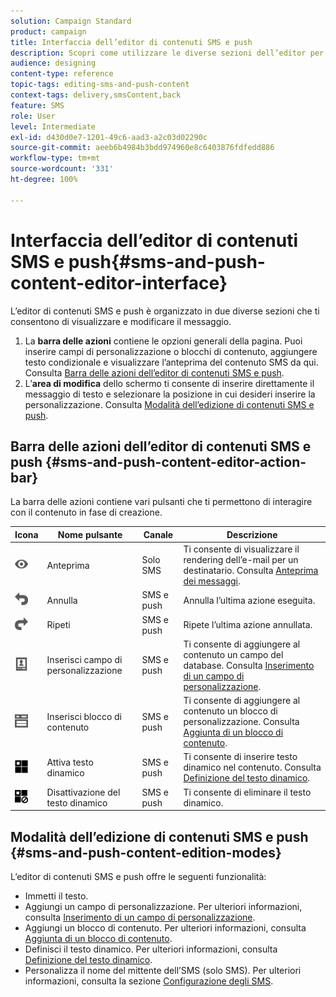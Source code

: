 ```yaml
---
solution: Campaign Standard
product: campaign
title: Interfaccia dell’editor di contenuti SMS e push
description: Scopri come utilizzare le diverse sezioni dell’editor per modificare gli SMS e i contenuti push.
audience: designing
content-type: reference
topic-tags: editing-sms-and-push-content
context-tags: delivery,smsContent,back
feature: SMS
role: User
level: Intermediate
exl-id: d430d0e7-1201-49c6-aad3-a2c03d02290c
source-git-commit: aeeb6b4984b3bdd974960e8c6403876fdfedd886
workflow-type: tm+mt
source-wordcount: '331'
ht-degree: 100%

---
```


# Interfaccia dell’editor di contenuti SMS e push{#sms-and-push-content-editor-interface}

L’editor di contenuti SMS e push è organizzato in due diverse sezioni che ti consentono di visualizzare e modificare il messaggio.

1. La **barra delle azioni** contiene le opzioni generali della pagina. Puoi inserire campi di personalizzazione o blocchi di contenuto, aggiungere testo condizionale e visualizzare l’anteprima del contenuto SMS da qui. Consulta [Barra delle azioni dell’editor di contenuti SMS e push](#sms-and-push-content-editor-action-bar).
1. L’**area di modifica** dello schermo ti consente di inserire direttamente il messaggio di testo e selezionare la posizione in cui desideri inserire la personalizzazione. Consulta [Modalità dell’edizione di contenuti SMS e push](#sms-and-push-content-edition-modes).

## Barra delle azioni dell’editor di contenuti SMS e push {#sms-and-push-content-editor-action-bar}

La barra delle azioni contiene vari pulsanti che ti permettono di interagire con il contenuto in fase di creazione.

<table> 
 <thead> 
  <tr> 
   <th> Icona<br /> </th> 
   <th> Nome pulsante<br /> </th> 
   <th> Canale<br /> </th> 
   <th> Descrizione<br /> </th> 
  </tr> 
 </thead> 
 <tbody> 
  <tr> 
   <td> <img height="21px" src="assets/viewon_darkgrey-24px.png" /> <br /> </td> 
   <td> <span class="uicontrol">Anteprima</span> <br /> </td> 
   <td> Solo SMS<br /> </td> 
   <td> Ti consente di visualizzare il rendering dell’e-mail per un destinatario. Consulta <a href="../../sending/using/previewing-messages.md">Anteprima dei messaggi</a>.<br /> </td> 
  </tr> 
  <tr> 
   <td> <img height="21px" src="assets/undo_darkgrey-24px.png" /> <br /> </td> 
   <td> <span class="uicontrol">Annulla</span> <br /> </td> 
   <td> SMS e push<br /> </td> 
   <td> Annulla l’ultima azione eseguita.<br /> </td> 
  </tr> 
  <tr> 
   <td> <img height="21px" src="assets/redo_darkgrey-24px.png" /> <br /> </td> 
   <td> <span class="uicontrol">Ripeti</span> <br /> </td> 
   <td> SMS e push<br /> </td> 
   <td> Ripete l’ultima azione annullata.<br /> </td> 
  </tr> 
  <tr> 
   <td> <img height="21px" src="assets/personalization_field_darkgrey-24px.png" /> <br /> </td> 
   <td> <span class="uicontrol">Inserisci campo di personalizzazione</span> <br /> </td> 
   <td> SMS e push<br /> </td> 
   <td> Ti consente di aggiungere al contenuto un campo del database. Consulta <a href="../../designing/using/personalization.md#inserting-a-personalization-field" target="_blank">Inserimento di un campo di personalizzazione</a>.<br /> </td> 
  </tr> 
  <tr> 
   <td> <img height="21px" src="assets/personalization_block_darkgrey-24px.png" /> <br /> </td> 
   <td> <span class="uicontrol">Inserisci blocco di contenuto</span> <br /> </td> 
   <td> SMS e push<br /> </td> 
   <td> Ti consente di aggiungere al contenuto un blocco di personalizzazione. Consulta <a href="../../designing/using/personalization.md#adding-a-content-block" target="_blank">Aggiunta di un blocco di contenuto</a>.<br /> </td> 
  </tr> 
  <tr> 
   <td> <img height="21px" src="assets/dynamiccontent_24px.png" /> <br /> </td> 
   <td> <span class="uicontrol">Attiva testo dinamico</span> <br /> </td> 
   <td> SMS e push<br /> </td> 
   <td> Ti consente di inserire testo dinamico nel contenuto. Consulta <a href="../../channels/using/defining-dynamic-text.md" target="_blank">Definizione del testo dinamico</a>.<br /> </td> 
  </tr> 
  <tr> 
   <td> <img height="21px" src="assets/dynamiccontentdisable_24px.png" /> <br /> </td> 
   <td> <span class="uicontrol">Disattivazione del testo dinamico</span> <br /> </td> 
   <td> SMS e push<br /> </td> 
   <td> Ti consente di eliminare il testo dinamico.<br /> </td> 
  </tr> 
 </tbody> 
</table>

## Modalità dell’edizione di contenuti SMS e push {#sms-and-push-content-edition-modes}

L’editor di contenuti SMS e push offre le seguenti funzionalità:

* Immetti il testo.
* Aggiungi un campo di personalizzazione. Per ulteriori informazioni, consulta [Inserimento di un campo di personalizzazione](../../designing/using/personalization.md#inserting-a-personalization-field).
* Aggiungi un blocco di contenuto. Per ulteriori informazioni, consulta [Aggiunta di un blocco di contenuto](../../designing/using/personalization.md#adding-a-content-block).
* Definisci il testo dinamico. Per ulteriori informazioni, consulta [Definizione del testo dinamico](../../channels/using/defining-dynamic-text.md).
* Personalizza il nome del mittente dell’SMS (solo SMS). Per ulteriori informazioni, consulta la sezione [Configurazione degli SMS](../../administration/using/configuring-sms-channel.md#configuring-sms-properties).
